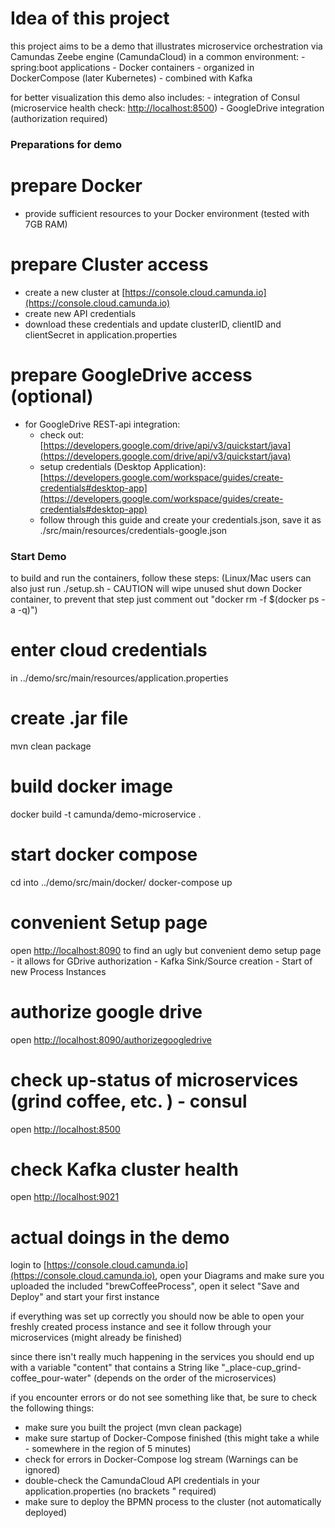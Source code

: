 # Idea of this project
this project aims to be a demo that illustrates microservice orchestration via Camundas Zeebe engine (CamundaCloud)
in a common environment:
    - spring:boot applications
    - Docker containers
    - organized in DockerCompose (later Kubernetes)
    - combined with Kafka

for better visualization this demo also includes:
    - integration of Consul (microservice health check: [http://localhost:8500](http://localhost:8500))
    - GoogleDrive integration (authorization required)

### Preparations for demo

# prepare Docker
- provide sufficient resources to your Docker environment (tested with 7GB RAM)

# prepare Cluster access
- create a new cluster at [https://console.cloud.camunda.io](https://console.cloud.camunda.io)
- create new API credentials
- download these credentials and update clusterID, clientID and clientSecret in application.properties

# prepare GoogleDrive access (optional)
- for GoogleDrive REST-api integration:
  - check out: [https://developers.google.com/drive/api/v3/quickstart/java](https://developers.google.com/drive/api/v3/quickstart/java)
  - setup credentials (Desktop Application): [https://developers.google.com/workspace/guides/create-credentials#desktop-app](https://developers.google.com/workspace/guides/create-credentials#desktop-app)
  - follow through this guide and create your credentials.json, save it as ./src/main/resources/credentials-google.json

### Start Demo
to build and run the containers, follow these steps:
(Linux/Mac users can also just run ./setup.sh - CAUTION will wipe unused shut down Docker container, to prevent that 
step just comment out "docker rm -f $(docker ps -a -q)")
# enter cloud credentials
in ../demo/src/main/resources/application.properties

# create .jar file
mvn clean package

# build docker image
docker build -t camunda/demo-microservice .

# start docker compose
cd into ../demo/src/main/docker/
docker-compose up

# convenient Setup page
open [http://localhost:8090](http://localhost:8090) to find an ugly but convenient demo setup page
    - it allows for GDrive authorization
    - Kafka Sink/Source creation
    - Start of new Process Instances

# authorize google drive
open [http://localhost:8090/authorizegoogledrive](http://localhost:8090/authorizegoogledrive)

# check up-status of microservices (grind coffee, etc. ) - consul
open [http://localhost:8500](http://localhost:8500/)

# check Kafka cluster health
open [http://localhost:9021](http://localhost:9021/)

# actual doings in the demo
login to [https://console.cloud.camunda.io](https://console.cloud.camunda.io), open your Diagrams and make sure you
uploaded the included "brewCoffeeProcess", open it select "Save and Deploy" and start your first instance

if everything was set up correctly you should now be able to open your freshly created process instance and see it
follow through your microservices (might already be finished)

since there isn't really much happening in the services you should end up with a variable "content" that contains a 
String like "_place-cup_grind-coffee_pour-water" (depends on the order of the microservices)

if you encounter errors or do not see something like that, be sure to check the following things:
- make sure you built the project (mvn clean package)
- make sure startup of Docker-Compose finished (this might take a while - somewhere in the region of 5 minutes)
- check for errors in Docker-Compose log stream (Warnings can be ignored)
- double-check the CamundaCloud API credentials in your application.properties (no brackets " required)
- make sure to deploy the BPMN process to the cluster (not automatically deployed)